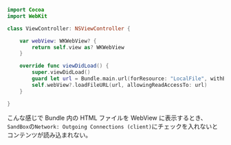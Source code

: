 <!-- title:Swift：WKWebViewでローカルファイルを開く時のTips -->

```swift
import Cocoa
import WebKit

class ViewController: NSViewController {

    var webView: WKWebView? {
        return self.view as? WKWebView
    }

    override func viewDidLoad() {
        super.viewDidLoad()
        guard let url = Bundle.main.url(forResource: "LocalFile", withExtension: "html") else { return }
        self.webView?.loadFileURL(url, allowingReadAccessTo: url)
    }

}
```

こんな感じで Bundle 内の HTML ファイルを WebView に表示するとき、`SandBox`の`Network: Outgoing Connections (client)`にチェックを入れないとコンテンツが読み込まれない。
